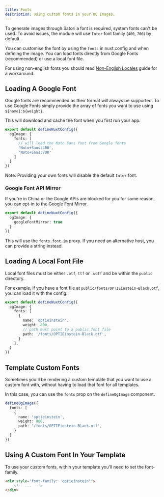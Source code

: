 ```yaml
---
title: Fonts
description: Using custom fonts in your OG Images.
---
```


To generate images through Satori a font is required, system fonts can't be used. To
avoid issues, the module will use `Inter` font family (`400`, `700`) by default.

You can customise the font by using the `fonts` in nuxt.config and when defining the image. You can
load fonts directly from Google Fonts (recommended) or use a local font file.

For using non-english fonts you should read [Non-English Locales](/og-image/guides/non-english-locales) guide for
a workaround.

## Loading A Google Font

Google fonts are recommended as their format will always be supported. To use
Google Fonts simply provide the array of fonts you want to use using `${name}:${weight}`.

This will download and cache the font when you first run your app.

```ts
export default defineNuxtConfig({
  ogImage: {
    fonts: [
      // will load the Noto Sans font from Google fonts
      'Noto+Sans:400',
      'Noto+Sans:700'
    ]
  }
})
```

Note: Providing your own fonts will disable the default `Inter` font.

### Google Font API Mirror

If you're in China or the Google APIs are blocked for you for some reason, you can opt-in to the
Google Font Mirror.

```ts
export default defineNuxtConfig({
  ogImage: {
    googleFontMirror: true
  }
})
```

This will use the `fonts.font.im` proxy. If you need an alternative host, you can provide a string instead.

## Loading A Local Font File

Local font files must be either `.otf`, `ttf` or `.woff` and be within the `public` directory.

For example, if you have a font file at `public/fonts/OPTIEinstein-Black.otf`, you can load it with the config:

```ts
export default defineNuxtConfig({
  ogImage: {
    fonts: [
      {
        name: 'optieinstein',
        weight: 800,
        // path must point to a public font file
        path: '/fonts/OPTIEinstein-Black.otf',
      }
    ],
  }
})
```

## Template Custom Fonts

Sometimes you'll be rendering a custom template that you want to use a custom font with, without
having to load that font for all templates.

In this case, you can use the `fonts` prop on the `defineOgImage` component.

```ts
defineOgImage({
  fonts: [
    {
      name: 'optieinstein',
      weight: 800,
      path: '/fonts/OPTIEinstein-Black.otf',
    }
  ]
})
```

## Using A Custom Font In Your Template

To use your custom fonts, within your template you'll need to set the font-family.

```html
<div style="font-family: 'optieinstein'">
    <!-- ...  -->
</div>
```

